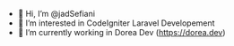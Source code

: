 - 👋 Hi, I’m @jadSefiani
- 👀 I’m interested in CodeIgniter Laravel Developement
- 🌱 I’m currently working in Dorea Dev (https://dorea.dev)
